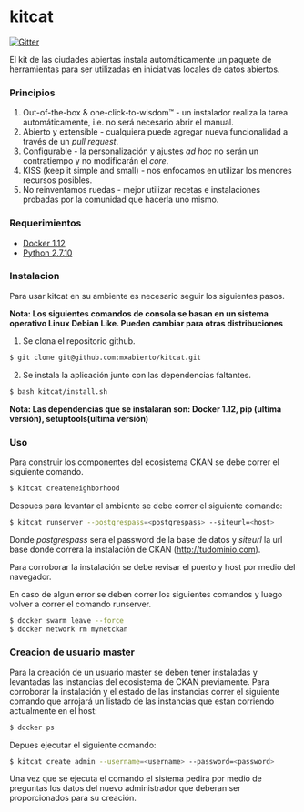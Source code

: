 kitcat
======

[![Gitter](https://badges.gitter.im/Join%20Chat.svg)](https://gitter.im/mxabierto/kitcat?utm_source=badge&utm_medium=badge&utm_campaign=pr-badge&utm_content=badge)

El kit de las ciudades abiertas instala automáticamente un paquete de herramientas para ser utilizadas en iniciativas locales de datos abiertos.

### Principios

1. Out-of-the-box & one-click-to-wisdom™ - un instalador realiza la tarea automáticamente, i.e. no será necesario abrir el manual.
2. Abierto y extensible - cualquiera puede agregar nueva funcionalidad a través de un _pull request_.
3. Configurable - la personalización y ajustes _ad hoc_ no serán un contratiempo y no modificarán el _core_.
4. KISS (keep it simple and small) - nos enfocamos en utilizar los menores recursos posibles.
5. No reinventamos ruedas - mejor utilizar recetas e instalaciones probadas por la comunidad que hacerla uno mismo.

### Requerimientos
- [Docker 1.12](https://www.docker.com/)
- [Python 2.7.10](https://www.python.org/downloads/)

### Instalacion

Para usar kitcat en su ambiente es necesario seguir los siguientes pasos.

**Nota: Los siguientes comandos de consola se basan en un sistema operativo Linux Debian Like. Pueden cambiar para otras distribuciones**

1. Se clona el repositorio github.

```sh
$ git clone git@github.com:mxabierto/kitcat.git
```
2. Se instala la aplicación junto con las dependencias faltantes.

```sh
$ bash kitcat/install.sh
```

**Nota: Las dependencias que se instalaran son: Docker 1.12, pip (ultima versión), setuptools(ultima versión)**

### Uso
Para construir los componentes del ecosistema CKAN se debe correr el siguiente comando.

```sh
$ kitcat createneighborhood
```

Despues para levantar el ambiente se debe correr el siguiente comando:

```sh
$ kitcat runserver --postgrespass=<postgrespass> --siteurl=<host>
```

Donde *postgrespass* sera el password de la base de datos y *siteurl* la url base donde correra la instalación de CKAN (http://tudominio.com).

Para corroborar la instalación se debe revisar el puerto y host por medio del navegador.

En caso de algun error se deben correr los siguientes comandos y luego volver a correr el comando runserver.

```sh
$ docker swarm leave --force
$ docker network rm mynetckan
```

### Creacion de usuario master
Para la creación de un usuario master se deben tener instaladas y levantadas las instancias del ecosistema de CKAN previamente. Para corroborar la instalación y el estado de las instancias correr el siguiente comando que arrojará un listado de las instancias que estan corriendo actualmente en el host:

```sh
$ docker ps
```

Depues ejecutar el siguiente comando:

```sh
$ kitcat create admin --username=<username> --password=<password>
```

Una vez que se ejecuta el comando el sistema pedira por medio de preguntas los datos del nuevo administrador que deberan ser proporcionados para su creación.
